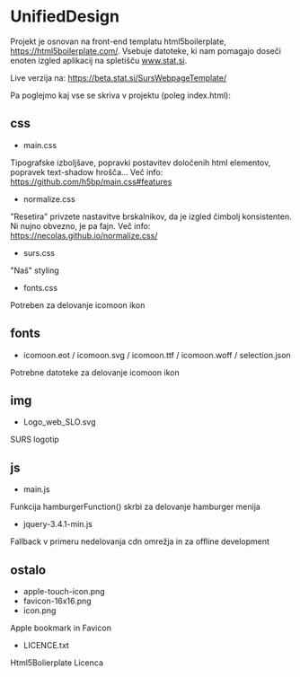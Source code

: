 # UnifiedDesign

Projekt je osnovan na front-end templatu html5boilerplate, https://html5boilerplate.com/.
Vsebuje datoteke, ki nam pomagajo doseči enoten izgled aplikacij na spletišču www.stat.si.

Live verzija na:
https://beta.stat.si/SursWebpageTemplate/


Pa poglejmo kaj vse se skriva v projektu (poleg index.html):

## css
- main.css

Tipografske izboljšave, popravki postavitev določenih html elementov, popravek text-shadow hrošča...
Več info: https://github.com/h5bp/main.css#features

- normalize.css

"Resetira" privzete nastavitve brskalnikov, da je izgled čimbolj konsistenten.
Ni nujno obvezno, je pa fajn. Več info: https://necolas.github.io/normalize.css/

- surs.css

"Naš" styling
 
- fonts.css

Potreben za delovanje icomoon ikon


## fonts
- icomoon.eot / icomoon.svg / icomoon.ttf / icomoon.woff / selection.json

Potrebne datoteke za delovanje icomoon ikon

## img
- Logo_web_SLO.svg

SURS logotip


## js
 - main.js

Funkcija hamburgerFunction() skrbi za delovanje hamburger menija

- jquery-3.4.1-min.js 

Fallback v primeru nedelovanja cdn omrežja in za offline development


## ostalo

- apple-touch-icon.png
- favicon-16x16.png
- icon.png

Apple bookmark in Favicon 

- LICENCE.txt

Html5Bolierplate Licenca
